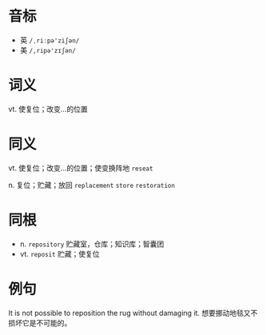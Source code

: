 # 音标

- 英 `/ˌriːpə'ziʃən/`
- 美 `/,ripə'zɪʃən/`

# 词义

vt. 使复位；改变…的位置


# 同义

vt. 使复位；改变…的位置；使变换阵地
`reseat`

n. 复位；贮藏；放回
`replacement` `store` `restoration`

# 同根

- n. `repository` 贮藏室，仓库；知识库；智囊团
- vt. `reposit` 贮藏；使复位

# 例句

It is not possible to reposition the rug without damaging it.
想要挪动地毯又不损坏它是不可能的。


